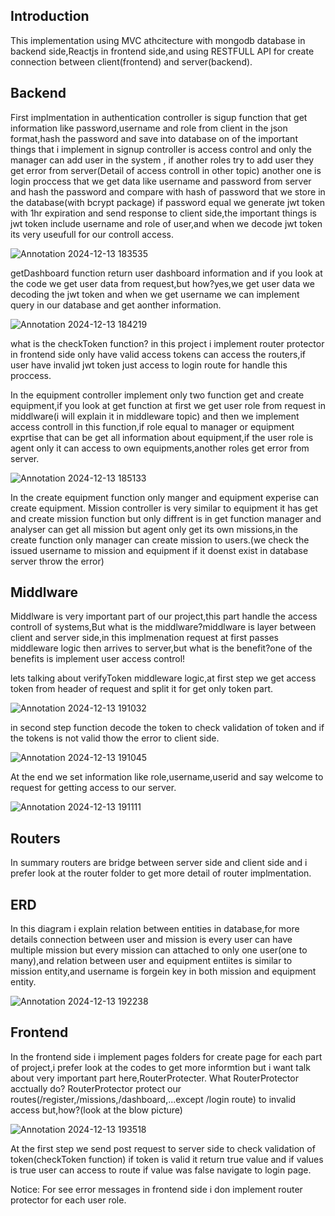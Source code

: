 ## Introduction 
This implementation using MVC athcitecture with mongodb database in backend side,Reactjs in frontend side,and using RESTFULL API for create connection between client(frontend) and server(backend).
## Backend

  First implmentation in authentication controller is sigup function that get information like password,username and role from client in the json format,hash the password and save into database on of the important 
things that i implement in signup controller is access control and only the manager can add user in the system , if another roles try to add user they get error from server(Detail of access controll in other topic)
another one is login proccess that we get data like username and password from server and hash the password and compare with hash of password that we store in the database(with bcrypt package) if password equal we generate 
jwt token with 1hr expiration and send response to client side,the important things is jwt token include username and role of user,and when we decode jwt token its very useufull for our controll access.

![Annotation 2024-12-13 183535](https://github.com/user-attachments/assets/c70f5a9f-31fe-4e83-9eda-3b68fbac478f)



  getDashboard function return user dashboard information and if you look at the code we get user data from request,but how?yes,we get user data we decoding the jwt token and when we get username we can implement
query in our database and get aonther information.

![Annotation 2024-12-13 184219](https://github.com/user-attachments/assets/3d1af3f9-e946-4f37-a053-442e9b621d45)

what is the checkToken function? in this project i implement router protector in frontend side only have valid access tokens can access the routers,if user have invalid jwt token just access to
login route for handle this proccess.

  In the equipment controller implement only two function get and create equipment,if you look at get function at first we get user role from request in middlware(i will explain it in middleware topic) and then we 
implement access controll in this function,if role equal to manager or equipment exprtise that can be get all information about equipment,if the user role is agent only it can access to own equipments,another roles
get error from server.

![Annotation 2024-12-13 185133](https://github.com/user-attachments/assets/18e116f3-06ea-4dbe-b725-77150c198f51)

  In the create equipment function only manger and equipment experise can create equipment.
Mission controller is very similar to equipment it has get and create mission function but only diffrent is in get function manager and analyser can get all mission but agent only get its own missions,in the create function only manager can create mission to users.(we check the issued username to mission and equipment if it doenst exist in database server throw the error)

## Middlware
Middlware is very important part of our project,this part handle the access controll of systems,But what is the middlware?middlware is layer between client and server side,in this implmenation request at first passes middleware logic then arrives to server,but what is the benefit?one of the benefits is implement user access control!


lets talking about verifyToken middleware logic,at first step we get access token from header of request and split it for get only token part.

![Annotation 2024-12-13 191032](https://github.com/user-attachments/assets/f2ed4579-0d5a-46cc-b429-8e0098e166ba)

in second step function decode the token to check validation of token and if the tokens is not valid thow the error to client side.

![Annotation 2024-12-13 191045](https://github.com/user-attachments/assets/9c6d452e-a77e-4b77-86ad-26ef5af0b004)

At the end we set information like role,username,userid and say welcome to request for getting access to our server.

![Annotation 2024-12-13 191111](https://github.com/user-attachments/assets/6e4a80dc-3017-4ef6-859e-03a38f45b2cc)

## Routers
In summary routers are bridge between server side and client side and i prefer look at the router folder to get more detail of router implmentation.

## ERD
In this diagram i explain relation between entities in database,for more details connection between user and mission is every user can have multiple mission but every mission 
can attached to only one user(one to many),and relation between user and equipment entiites is similar to mission entity,and username is forgein key in both mission and equipment
entity.

![Annotation 2024-12-13 192238](https://github.com/user-attachments/assets/262e2a17-14bb-4ced-89aa-0d262f71532b)


## Frontend
In the frontend side i implement pages folders for create page for each part of project,i prefer look at the codes to get more informtion but i want talk about very important part here,RouterProtecter.
What RouterProtector acctually do? RouterProtector protect our routes(/register,/missions,/dashboard,...except /login route) to invalid access but,how?(look at the blow picture)

![Annotation 2024-12-13 193518](https://github.com/user-attachments/assets/035a9ad9-cec6-479c-ab1d-d3160b9bed06)

At the first step we send post request to server side to check validation of token(checkToken function) if token is valid it return true value and if values is true user can access to route if value was false navigate to
login page.

Notice: For see error messages in frontend side i don implement router protector for each user role.
